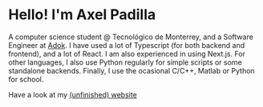 # Hello! I'm Axel Padilla

A computer science student @ Tecnológico de Monterrey, and a Software Engineer at [Adok](https://adokmx.com). I have used a lot of Typescript (for both backend and frontend), and a lot of React. I am also experienced in using Next.js. For other languages, I also use Python regularly for simple scripts or some standalone backends. Finally, I use the ocasional C/C++, Matlab or Python for school.

Have a look at my [(unfinished) website](https://axelpadilla.me/)
